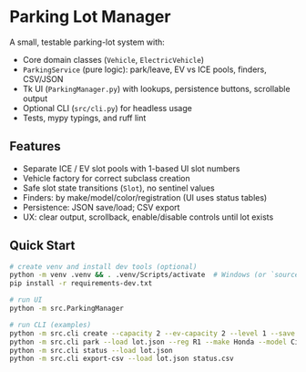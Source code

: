 # Parking Lot Manager

A small, testable parking-lot system with:
- Core domain classes (`Vehicle`, `ElectricVehicle`)
- `ParkingService` (pure logic): park/leave, EV vs ICE pools, finders, CSV/JSON
- Tk UI (`ParkingManager.py`) with lookups, persistence buttons, scrollable output
- Optional CLI (`src/cli.py`) for headless usage
- Tests, mypy typings, and ruff lint

## Features
- Separate ICE / EV slot pools with 1-based UI slot numbers
- Vehicle factory for correct subclass creation
- Safe slot state transitions (`Slot`), no sentinel values
- Finders: by make/model/color/registration (UI uses status tables)
- Persistence: JSON save/load; CSV export
- UX: clear output, scrollback, enable/disable controls until lot exists

## Quick Start
```bash
# create venv and install dev tools (optional)
python -m venv .venv && . .venv/Scripts/activate  # Windows (or `source .venv/bin/activate` on mac/linux)
pip install -r requirements-dev.txt

# run UI
python -m src.ParkingManager

# run CLI (examples)
python -m src.cli create --capacity 2 --ev-capacity 2 --level 1 --save lot.json
python -m src.cli park --load lot.json --reg R1 --make Honda --model Civic --color Blue --kind CAR --save lot.json
python -m src.cli status --load lot.json
python -m src.cli export-csv --load lot.json status.csv
